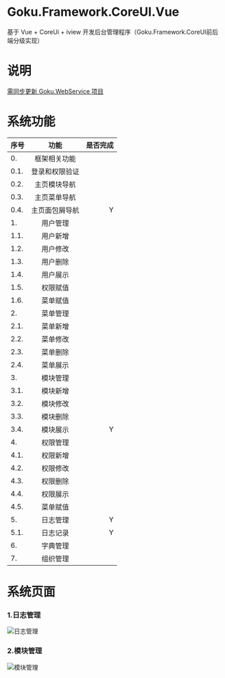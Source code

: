 # Goku.Framework.CoreUI.Vue
基于 Vue + CoreUi + iview  开发后台管理程序（Goku.Framework.CoreUI前后端分级实现）

# 说明
[需同步更新 Goku.WebService 项目](https://gitee.com/nbfujx/Goku.WebService) </br>

# 系统功能
| **序号** | **功能** | **是否完成**|
| ------------- |:-------------:| -------------:|
|0.|框架相关功能|
|0.1.|登录和权限验证||
|0.2.|主页模块导航||
|0.3.|主页菜单导航||
|0.4.|主页面包屑导航|Y|
|1.|用户管理||
|1.1.|用户新增||
|1.2.|用户修改||
|1.3.|用户删除||
|1.4.|用户展示||
|1.5.|权限赋值||
|1.6.|菜单赋值||
|2.|菜单管理||
|2.1.|菜单新增||
|2.2.|菜单修改||
|2.3.|菜单删除||
|2.4.|菜单展示||
|3.|模块管理||
|3.1.|模块新增||
|3.2.|模块修改||
|3.3.|模块删除||
|3.4.|模块展示|Y|
|4.|权限管理||
|4.1.|权限新增||
|4.2.|权限修改||
|4.3.|权限删除||
|4.4.|权限展示||
|4.5.|菜单赋值||
|5.|日志管理|Y|
|5.1.|日志记录|Y|
|6.|字典管理||
|7.|组织管理||

# 系统页面
### 1.日志管理
![日志管理](http://images.cnblogs.com/cnblogs_com/nbfujx/1150339/o_TIM%e6%88%aa%e5%9b%be20180212144432.png)
### 2.模块管理
![模块管理](http://images.cnblogs.com/cnblogs_com/nbfujx/1150339/o_TIM%e6%88%aa%e5%9b%be20180212144444.png)



